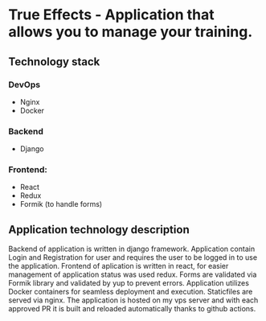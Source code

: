 # True Effects - Application that allows you to manage your training. 


## Technology stack

### DevOps
- Nginx
- Docker
### Backend 
- Django
### Frontend:
- React
- Redux
- Formik (to handle forms)

## Application technology description

Backend of application is written in django framework. Application contain Login and Registration for user and requires the user to be logged in to use the application. Frontend of aplication is written in react, for easier management of application status was used redux. Forms are validated via Formik library and validated by yup to prevent errors. Application utilizes Docker containers for seamless deployment and execution. Staticfiles are served via nginx. The application is hosted on my vps server and with each approved PR it is built and reloaded automatically thanks to github actions.



